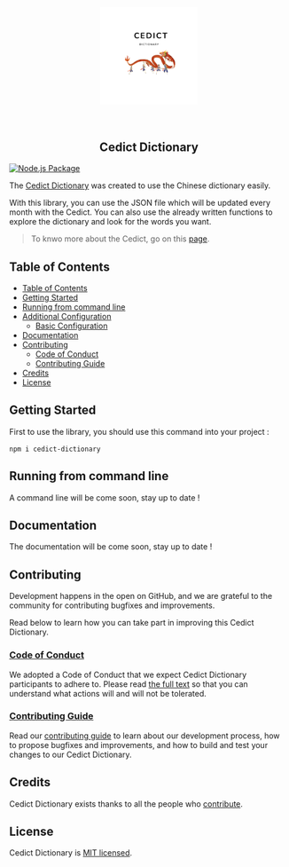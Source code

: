 <p align="center"><img src="./static/cedict.png" width="35%" heigth="20%"/></p>

<!-- A spacer -->
<p>&nbsp;</p>

<!-- Add your image here -->

<h2 align="center">Cedict Dictionary</h2>

[![Node.js Package](https://github.com/Tykok/cedict-chinese-transformation/actions/workflows/release.yml/badge.svg)](https://github.com/Tykok/cedict-chinese-transformation/actions/workflows/release.yml)

The [Cedict Dictionary][projectLink] was created to use the Chinese dictionary easily. 

With this library, you can use the JSON file which will be updated every month with the Cedict. You can also use the already written functions to explore the dictionary and look for the words you want.

> To knwo more about the Cedict, go on this [page](https://www.mdbg.net/chinese/dictionary?page=cedict).

## Table of Contents

- [Table of Contents](#table-of-contents)
- [Getting Started](#getting-started)
- [Running from command line](#running-from-command-line)
- [Additional Configuration](#additional-configuration)
  - [Basic Configuration](#basic-configuration)
- [Documentation](#documentation)
- [Contributing](#contributing)
  - [Code of Conduct](#code-of-conduct)
  - [Contributing Guide](#contributing-guide)
- [Credits](#credits)
- [License](#license)

## Getting Started

First to use the library, you should use this command into your project :

```shell
npm i cedict-dictionary
```

## Running from command line

A command line will be come soon, stay up to date !

## Documentation

The documentation will be come soon, stay up to date !

## Contributing

Development happens in the open on GitHub, and we are grateful to the community for contributing bugfixes and improvements. 

Read below to learn how you can take part in improving this Cedict Dictionary.

### [Code of Conduct][codeOfCondutLink]

We adopted a Code of Conduct that we expect Cedict Dictionary participants to adhere to. Please read [the full text][codeOfCondutLink] so that you can understand what actions will and will not be tolerated.

### [Contributing Guide][contributingLink]

Read our [contributing guide][contributingLink] to learn about our development process, how to propose bugfixes and improvements, and how to build and test your changes to our Cedict Dictionary.

## Credits

Cedict Dictionary exists thanks to all the people who [contribute][contributingLink].

## License

Cedict Dictionary is [MIT licensed][licenseLink].


[projectLink]: https://github.com/Tykok/cedict-chinese-transformation
[licenseLink]: ./LICENSE.md
[contributingLink]: ./CONTRIBUTING.md
[codeOfCondutLink]: ./CODE_OF_CONDUCT.md